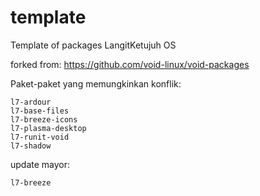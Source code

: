 # template

Template of packages LangitKetujuh OS

forked from: https://github.com/void-linux/void-packages

Paket-paket yang memungkinkan konflik:
```
l7-ardour
l7-base-files
l7-breeze-icons
l7-plasma-desktop
l7-runit-void
l7-shadow
```

update mayor:
```
l7-breeze
```
